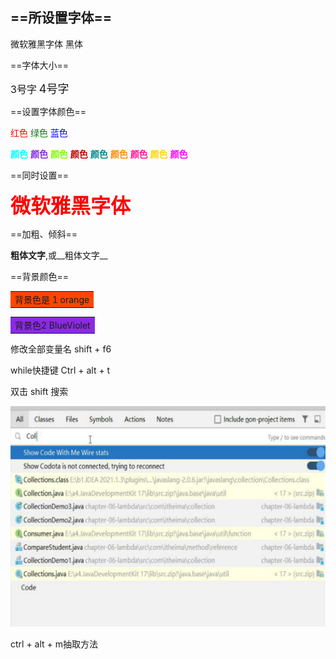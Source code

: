 ==所设置字体==
-
<font face="微软雅黑" >微软雅黑字体</font>
<font face="黑体" >黑体</font>

==字体大小==

<font size=3 >3号字</font>
<font size=4 >4号字</font>

==设置字体颜色==

<font color=#FF0000 >红色</font>
<font color=#008000 >绿色</font>
<font color=blue >蓝色</font>

<font color=cyan >**颜色**</font>
<font color= blueviolet>**颜色**</font>
<font color= chartreuse>**颜色**</font>
<font color= crismon>**颜色**</font>
<font color= darkcyan>**颜色**</font>
<font color= darkorange>**颜色**</font>
<font color= deeppink>**颜色**</font>
<font color=gold >**颜色**</font>
<font color= fuchsia>**颜色**</font>

==同时设置==

<font face="微软雅黑" size=6 color=#FF0000 >**微软雅黑字体**</font>


==加粗、倾斜==

**粗体文字**,或__粗体文字__

==背景颜色==

<table><tr><td bgcolor=#FF4500> 背景色是 1 orange</td></tr></table>
<table><tr><td bgcolor= BlueViolet > 背景色2 BlueViolet </td></tr></table>


修改全部变量名 shift + f6

while快捷键 Ctrl + alt + t

双击 shift 搜索

![image-20230303091612861](assets/image-20230303091612861.png)

ctrl + alt + m抽取方法
